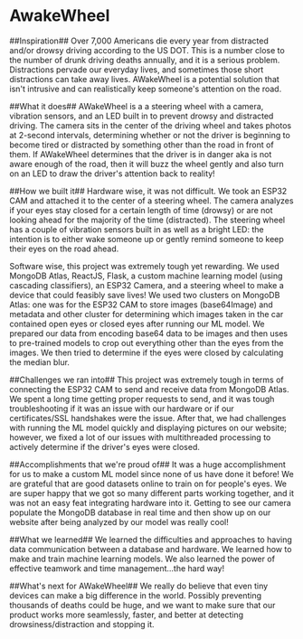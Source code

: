 # AwakeWheel
##Inspiration##
Over 7,000 Americans die every year from distracted and/or drowsy driving according to the US DOT. This is a number close to the number of drunk driving deaths annually, and it is a serious problem. Distractions pervade our everyday lives, and sometimes those short distractions can take away lives. AWakeWheel is a potential solution that isn't intrusive and can realistically keep someone's attention on the road.

##What it does##
AWakeWheel is a a steering wheel with a camera, vibration sensors, and an LED built in to prevent drowsy and distracted driving. The camera sits in the center of the driving wheel and takes photos at 2-second intervals, determining whether or not the driver is beginning to become tired or distracted by something other than the road in front of them. If AWakeWheel determines that the driver is in danger aka is not aware enough of the road, then it will buzz the wheel gently and also turn on an LED to draw the driver's attention back to reality!

##How we built it##
Hardware wise, it was not difficult. We took an ESP32 CAM and attached it to the center of a steering wheel. The camera analyzes if your eyes stay closed for a certain length of time (drowsy) or are not looking ahead for the majority of the time (distracted). The steering wheel has a couple of vibration sensors built in as well as a bright LED: the intention is to either wake someone up or gently remind someone to keep their eyes on the road ahead.

Software wise, this project was extremely tough yet rewarding. We used MongoDB Atlas, ReactJS, Flask, a custom machine learning model (using cascading classifiers), an ESP32 Camera, and a steering wheel to make a device that could feasibly save lives! We used two clusters on MongoDB Atlas: one was for the ESP32 CAM to store images (base64Image) and metadata and other cluster for determining which images taken in the car contained open eyes or closed eyes after running our ML model. We prepared our data from encoding base64 data to be images and then uses to pre-trained models to crop out everything other than the eyes from the images. We then tried to determine if the eyes were closed by calculating the median blur.

##Challenges we ran into##
This project was extremely tough in terms of connecting the ESP32 CAM to send and receive data from MongoDB Atlas. We spent a long time getting proper requests to send, and it was tough troubleshooting if it was an issue with our hardware or if our certificates/SSL handshakes were the issue. After that, we had challenges with running the ML model quickly and displaying pictures on our website; however, we fixed a lot of our issues with multithreaded processing to actively determine if the driver's eyes were closed.

##Accomplishments that we're proud of##
It was a huge accomplishment for us to make a custom ML model since none of us have done it before! We are grateful that are good datasets online to train on for people's eyes. We are super happy that we got so many different parts working together, and it was not an easy feat integrating hardware into it. Getting to see our camera populate the MongoDB database in real time and then show up on our website after being analyzed by our model was really cool!

##What we learned##
We learned the difficulties and approaches to having data communication between a database and hardware. We learned how to make and train machine learning models. We also learned the power of effective teamwork and time management...the hard way!

##What's next for AWakeWheel##
We really do believe that even tiny devices can make a big difference in the world. Possibly preventing thousands of deaths could be huge, and we want to make sure that our product works more seamlessly, faster, and better at detecting drowsiness/distraction and stopping it.
